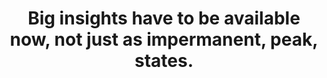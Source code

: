 ---
title: Big insights have to be available now, not just as impermanent, peak, states.
tags: self nondual
---